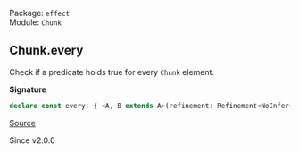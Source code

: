 Package: `effect`<br />
Module: `Chunk`<br />

## Chunk.every

Check if a predicate holds true for every `Chunk` element.

**Signature**

```ts
declare const every: { <A, B extends A>(refinement: Refinement<NoInfer<A>, B>): (self: Chunk<A>) => self is Chunk<B>; <A>(predicate: Predicate<A>): (self: Chunk<A>) => boolean; <A, B extends A>(self: Chunk<A>, refinement: Refinement<A, B>): self is Chunk<B>; <A>(self: Chunk<A>, predicate: Predicate<A>): boolean; }
```

[Source](https://github.com/Effect-TS/effect/tree/main/packages/effect/src/Chunk.ts#L1394)

Since v2.0.0